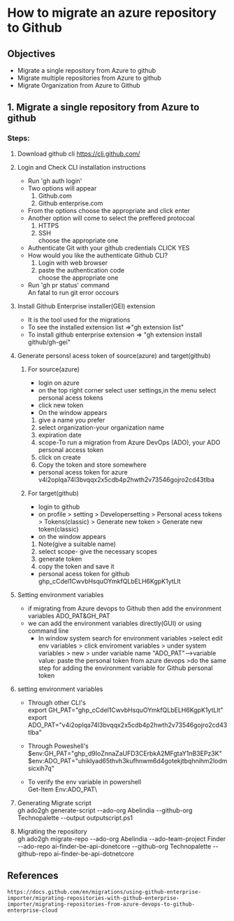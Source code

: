 # How to migrate an azure repository to Github


## Objectives
* Migrate a single repository from Azure to github
* Migrate multiple repositories from Azure to github
* Migrate Organization from Azure to Github

## 1. Migrate a single repository from Azure to github

### Steps:
1. Download github cli
    https://cli.github.com/
2. Login and Check CLI installation instructions
    * Run 'gh auth login'
    * Two options will appear
        1. Github.com
        2. Github enterprise.com
    * From the options  choose the appropriate and click enter
    *  Another option will come to select the preffered protocoal 
        1. HTTPS
        2. SSH \
        choose the appropriate one
    * Authenticate Git with your github credentials CLICK YES
    * How would you like the authenticate Github CLI?
        1. Login with web browser
        2. paste the authentication code \
        choose the appropriate one
    * Run 'gh pr status' command \
        An fatal to run git error occours

3. Install Github Enterprise installer(GEI) extension
    * It is the tool used for the migrations
    * To see the installed extension list  =>"gh extension list"
    * To install github enterprise extension => "gh extension install github/gh-gei"
4. Generate personsl acess token of source(azure) and target(github)
    1. For source(azure)
        * login on azure
        * on the top right corner select user settings,in the menu select personal acess tokens
        * click new token 
        * On the window appears
        1. give a name you prefer
        2. select organization-your organization name
        3. expiration date
        4. scope-To run a migration from Azure DevOps (ADO), your ADO personal access token     
        5. click on create
        6. Copy the token and store somewhere 
        * personal acess token for azure\
            v4i2oplqa74l3bvqqx2x5cdb4p2hwth2v73546gojro2cd43tlba

    2. For target(github)
        * login to github
        * on profile > setting > Developersetting > Personal acess tokens > Tokens(classic) > Generate new token > Generate new token(classic)
        * on the window appears
        1. Note(give a suitable name)
        2. select scope- give the necessary scopes
        3. generate token
        4. copy the token and save it  
        * personal acess token for github\
            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
5. Setting environment variables
    * if migrating from Azure devops to Github then add the environment variables ADO_PAT&GH_PAT
    * we can add the environment variables directly(GUI) or using command line
        * In window system search for environment variables >select edit env variables > click enviroment variables > under system variables > new > under variable name "ADO_PAT"-->variable value: paste the personal token from azure devops >do the same step for adding the environment variable for Github personal token

6. setting environment variables
    * Through other CLI's\
        export GH_PAT="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"
        export ADO_PAT="v4i2oplqa74l3bvqqx2x5cdb4p2hwth2v73546gojro2cd43tlba"
    * Through Poweshell's\
        $env:GH_PAT="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"
        $env:ADO_PAT="uhiklyad65thvh3kufhnwm6d4gotekjtbqhnihm2lodmsicxih7q"

    * To verify the env variable in powershell\
        Get-Item Env:ADO_PAT\
       

7. Generating  Migrate script\
    gh ado2gh generate-script --ado-org Abelindia --github-org Technopalette --output outputscript.ps1

8. Migrating the  repository\
    gh ado2gh migrate-repo --ado-org Abelindia --ado-team-project Finder --ado-repo ai-finder-be-api-donetcore --github-org Technopalette --github-repo ai-finder-be-api-dotnetcore  


## References
    https://docs.github.com/en/migrations/using-github-enterprise-importer/migrating-repositories-with-github-enterprise-importer/migrating-repositories-from-azure-devops-to-github-enterprise-cloud